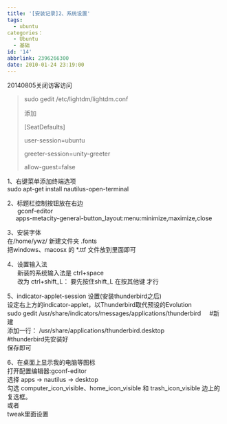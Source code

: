 ```yaml
---
title: '[安装记录]2、系统设置'
tags:
  - ubuntu
categories：
  - Ubuntu
  - 基础
id: '14'
abbrlink: 2396266300
date: 2010-01-24 23:19:00
---
```


  

20140805关闭访客访问

> sudo gedit /etc/lightdm/lightdm.conf
> 
> 添加
> 
> \[SeatDefaults\]
> 
> user-session=ubuntu
> 
> greeter-session=unity-greeter
> 
> allow-guest=false

  

  

1、右键菜单添加终端选项  
 sudo apt-get install nautilus-open-terminal

  

2、标题栏控制按钮放在右边  
      gconf-editor  
     apps-metacity-general-button\_layout:menu:minimize,maximize,close  
  
3、安装字体  
 在/home/ywz/ 新建文件夹 .fonts  
 把windows、macosx 的 \*.ttf 文件放到里面即可  
  

4、设置输入法  
      新装的系统输入法是 ctrl+space  
      改为 ctrl+shift\_L： 要先按住shift\_L 在按其他键 才行

  

5、indicator-applet-session 设置(安装thunderbird之后)  
 设定右上方的indicator-applet，以Thunderbird取代预设的Evolution  
 sudo gedit /usr/share/indicators/messages/applications/thunderbird     #新建  
 添加一行： /usr/share/applications/thunderbird.desktop                #thunderbird先安装好  
 保存即可  

  
6、在桌面上显示我的电脑等图标  
 打开配置编辑器:gconf-editor  
 选择 apps → nautilus → desktop  
 勾选 computer\_icon\_visible、home\_icon\_visible 和 trash\_icon\_visible 边上的复选框。  
 或者  
 tweak里面设置
